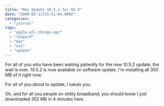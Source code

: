 ```yaml
---
title: "Mac Update 10.5.2 for OS X"
date: "2008-02-11T21:51:04.000Z"
categories: 
  - "journal"
tags: 
  - "apple-all-things-mac"
  - "leopard"
  - "mac"
  - "osx"
  - "update"
---
```


For all of you who have been waiting patiently for the new 10.5.2 update, the wait is over. 10.5.2 is now available on software update. I'm installing all 350 MB of it right now.

For all of you about to update, I salute you.

Oh, and for all you people on shitty broadband, you should know I just downloaded 352 MB in 4 minutes here.
